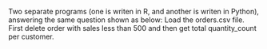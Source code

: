 Two separate programs (one is writen in R, and another is writen in Python),
answering the same question shown as below:
Load the orders.csv file. First delete order with sales less than 500 and then get total quantity_count per customer.
